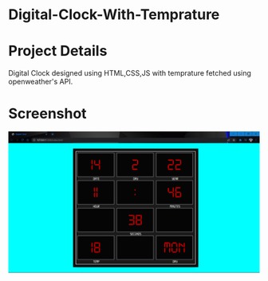 # Digital-Clock-With-Temprature

# Project Details
Digital Clock designed using HTML,CSS,JS with temprature fetched using openweather's API.


# Screenshot 

<img src="https://github.com/makerofdreams/Digital-Clock-With-Temprature/blob/master/Screenshot.png" width="800px" title="Weather Clock">
